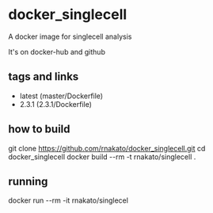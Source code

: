 # docker_singlecell
A docker image for singlecell analysis

It's on docker-hub and github

## tags and links
- latest (master/Dockerfile)
- 2.3.1 (2.3.1/Dockerfile)

## how to build
git clone https://github.com/rnakato/docker_singlecell.git
cd docker_singlecell
docker build --rm -t rnakato/singlecell .

## running
docker run --rm  -it rnakato/singlecel
